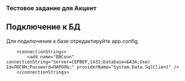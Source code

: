 ### Тестовое задание для Акцент 
## Подключение к БД
Для подключения к базе отредактируйте app.config

```
	<connectionStrings>
		<add name="DBConn" connectionString="Server=СЕРВЕР,1433;Database=БАЗА;User Id=ЛОГИН;Password=ПАРОЛЬ;" providerName="System.Data.SqlClient" />
	</connectionStrings>
```
